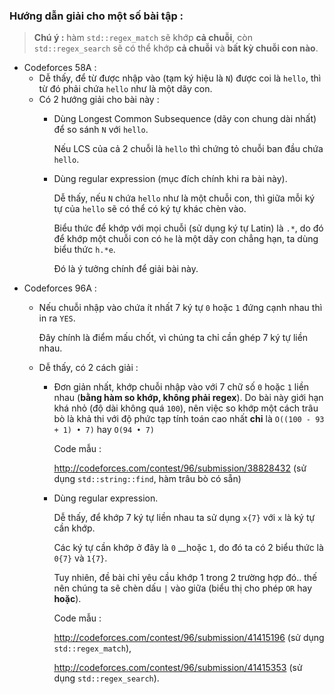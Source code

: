 ### Hướng dẫn giải cho một số bài tập :
> __Chú ý :__ hàm `std::regex_match` sẽ khớp __cả chuỗi__,
  còn `std::regex_search` sẽ có thể khớp __cả chuỗi__ và __bất kỳ chuỗi con nào__.
- Codeforces 58A :
  - Dễ thấy, để từ được nhập vào (tạm ký hiệu là `N`) được coi là `hello`, thì từ đó phải chứa `hello` như là một dãy con.
  - Có 2 hướng giải cho bài này :
    - Dùng Longest Common Subsequence (dãy con chung dài nhất) để so sánh `N` với `hello`.
    
      Nếu LCS của cả 2 chuỗi là `hello` thì chứng tỏ chuỗi ban đầu chứa `hello`.
    - Dùng regular expression (mục đích chính khi ra bài này).
    
      Dễ thấy, nếu `N` chứa `hello` như là một chuỗi con,
      thì giữa mỗi ký tự của `hello` sẽ có thể có ký tự khác chèn vào.
      
      Biểu thức để khớp với mọi chuỗi (sử dụng ký tự Latin) là `.*`,
      do đó để khớp một chuỗi con có `he` là một dãy con chẳng hạn, ta dùng biểu thức `h.*e`.
      
      Đó là ý tưởng chính để giải bài này.
- Codeforces 96A :
  - Nếu chuỗi nhập vào chứa ít nhất 7 ký tự `0` hoặc `1` đứng cạnh nhau thì in ra `YES`.
      
    Đây chính là điểm mấu chốt, vì chúng ta chỉ cần ghép 7 ký tự liền nhau.
  - Dễ thấy, có 2 cách giải :
    - Đơn giản nhất, khớp chuỗi nhập vào với 7 chữ số `0` hoặc `1` liền nhau
      (__bằng hàm so khớp, không phải regex__).
      Do bài này giới hạn khá nhỏ (độ dài không quá `100`),
      nên việc so khớp một cách trâu bò là khả thi với
      độ phức tạp tính toán cao nhất __chỉ__ là `O((100 - 93 + 1) • 7)` hay `O(94 • 7)`
      
      Code mẫu :
      
      http://codeforces.com/contest/96/submission/38828432
      (sử dụng `std::string::find`, hàm trâu bò có sẵn)
      
    - Dùng regular expression.
    
      Dễ thấy, để khớp 7 ký tự liền nhau ta sử dụng `x{7}` với `x` là ký tự cần khớp.
      
      Các ký tự cần khớp ở đây là `0` __hoặc `1`, do đó ta có 2 biểu thức là `0{7}` và `1{7}`.
      
      Tuy nhiên, đề bài chỉ yêu cầu khớp 1 trong 2 trường hợp đó.. thế nên chúng ta sẽ chèn
      dấu `|` vào giữa (biểu thị cho phép `OR` hay __hoặc__).
      
      Code mẫu :
      
      http://codeforces.com/contest/96/submission/41415196 (sử dụng `std::regex_match`), 
      
      http://codeforces.com/contest/96/submission/41415353 (sử dụng `std::regex_search`).

